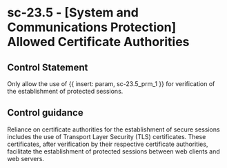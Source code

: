 # sc-23.5 - \[System and Communications Protection\] Allowed Certificate Authorities

## Control Statement

Only allow the use of {{ insert: param, sc-23.5_prm_1 }} for verification of the establishment of protected sessions.

## Control guidance

Reliance on certificate authorities for the establishment of secure sessions includes the use of Transport Layer Security (TLS) certificates. These certificates, after verification by their respective certificate authorities, facilitate the establishment of protected sessions between web clients and web servers.
